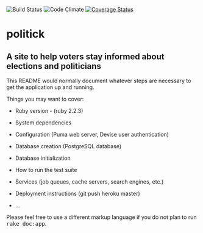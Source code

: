 ![Build Status](https://codeship.com/projects/politick/status?branch=master)
![Code Climate](https://codeclimate.com/github/bmordas11/politick.png)
[![Coverage Status](https://coveralls.io/repos/github/bmordas11/politick/badge.svg?branch=master)](https://coveralls.io/github/bmordas11/politick?branch=master)

# politick

## A site to help voters stay informed about elections and politicians

This README would normally document whatever steps are necessary to get the
application up and running.

Things you may want to cover:

* Ruby version - (ruby 2.2.3)

* System dependencies

* Configuration (Puma web server, Devise user authentication)

* Database creation (PostgreSQL database)

* Database initialization

* How to run the test suite

* Services (job queues, cache servers, search engines, etc.)

* Deployment instructions (git push heroku master)

* ...


Please feel free to use a different markup language if you do not plan to run
<tt>rake doc:app</tt>.
